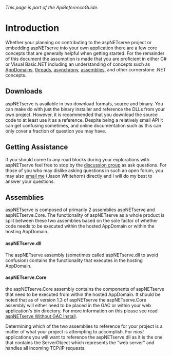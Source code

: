 _This page is part of the ApiReferenceGuide._

# Introduction #

Whether your planning on contributing to the aspNETserve project or embedding aspNETserve into your own application there are a few core concepts that are generally helpful when getting started. For the remainder of this document the assumption is made that you are proficient in either C# or Visual Basic.NET including an understanding of concepts such as [AppDomains](http://msdn.microsoft.com/en-us/library/cxk374d9.aspx), [threads](http://en.wikipedia.org/wiki/Thread_(computer_science)), [asynchrony](http://msdn.microsoft.com/en-us/library/2e08f6yc(VS.71).aspx), [assemblies](http://msdn.microsoft.com/en-us/library/ms173099(VS.80).aspx), and other cornerstone .NET concepts.

## Downloads ##
aspNETserve is available in two download formats, source and binary. You can make do with just the binary installer and reference the DLLs from your own project. However, it is recommended that you download the source code to at least use it as a reference. Despite being a relatively small API it can get confusing sometimes, and online documentation such as this can only cover a fraction of question you may have.

## Getting Assistance ##
If you should come to any road blocks during your explorations with aspNETserve feel free to stop by the [discussion group](http://groups.google.com/group/aspnetserve) as ask questions. For those of you who may dislike asking questions in such an open forum, you may also [email me](mailto:jason.whitehorn@gmail.com) (Jason Whitehorn) directly and I will do my best to answer your questions.

## Assemblies ##
aspNETserve is composed of primarily 2 assemblies aspNETserve and aspNETserve.Core. The functionality of aspNETserve as a whole product is split between these two assemblies based on the sole factor of whether code needs to be executed within the hosted AppDomain or within the hosting AppDomain.

#### aspNETserve.dll ####
The aspNETserve assembly (sometimes called aspNETserve.dll to avoid confusion) contains the functionality that executes in the hosting AppDomain.

#### aspNETserve.Core ####
the aspNETserve.Core assembly contains the components of aspNETserve that need to be executed from within the hosted AppDomain. It should be noted that as of version 1.3 of aspNETserve the aspNETserve.Core assembly will either need to be placed in the GAC or within your web application's bin directory. For more information on this please see read [aspNETserve Without GAC Install](http://jason.whitehorn.ws/2008/08/24/aspNETserve-Without-GAC-Install.aspx).

Determining which of the two assemblies to reference for your project is a matter of what your project is attempting to accomplish. For _most_ applications you will want to reference the aspNETserve.dll as it is the one that contains the ServerObject which represents the "web server" and handles all incoming TCP/IP requests.
